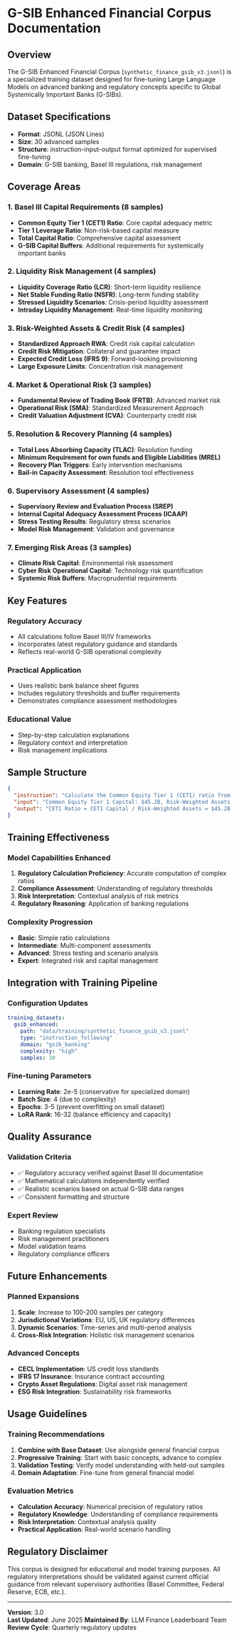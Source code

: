 # G-SIB Enhanced Financial Corpus Documentation

## Overview

The G-SIB Enhanced Financial Corpus (`synthetic_finance_gsib_v3.jsonl`) is a specialized training dataset designed for fine-tuning Large Language Models on advanced banking and regulatory concepts specific to Global Systemically Important Banks (G-SIBs).

## Dataset Specifications

- **Format**: JSONL (JSON Lines)
- **Size**: 30 advanced samples
- **Structure**: instruction-input-output format optimized for supervised fine-tuning
- **Domain**: G-SIB banking, Basel III regulations, risk management

## Coverage Areas

### 1. Basel III Capital Requirements (8 samples)
- **Common Equity Tier 1 (CET1) Ratio**: Core capital adequacy metric
- **Tier 1 Leverage Ratio**: Non-risk-based capital measure
- **Total Capital Ratio**: Comprehensive capital assessment
- **G-SIB Capital Buffers**: Additional requirements for systemically important banks

### 2. Liquidity Risk Management (4 samples)
- **Liquidity Coverage Ratio (LCR)**: Short-term liquidity resilience
- **Net Stable Funding Ratio (NSFR)**: Long-term funding stability
- **Stressed Liquidity Scenarios**: Crisis-period liquidity assessment
- **Intraday Liquidity Management**: Real-time liquidity monitoring

### 3. Risk-Weighted Assets & Credit Risk (4 samples)
- **Standardized Approach RWA**: Credit risk capital calculation
- **Credit Risk Mitigation**: Collateral and guarantee impact
- **Expected Credit Loss (IFRS 9)**: Forward-looking provisioning
- **Large Exposure Limits**: Concentration risk management

### 4. Market & Operational Risk (3 samples)
- **Fundamental Review of Trading Book (FRTB)**: Advanced market risk
- **Operational Risk (SMA)**: Standardized Measurement Approach
- **Credit Valuation Adjustment (CVA)**: Counterparty credit risk

### 5. Resolution & Recovery Planning (4 samples)
- **Total Loss Absorbing Capacity (TLAC)**: Resolution funding
- **Minimum Requirement for own funds and Eligible Liabilities (MREL)**
- **Recovery Plan Triggers**: Early intervention mechanisms
- **Bail-in Capacity Assessment**: Resolution tool effectiveness

### 6. Supervisory Assessment (4 samples)
- **Supervisory Review and Evaluation Process (SREP)**
- **Internal Capital Adequacy Assessment Process (ICAAP)**
- **Stress Testing Results**: Regulatory stress scenarios
- **Model Risk Management**: Validation and governance

### 7. Emerging Risk Areas (3 samples)
- **Climate Risk Capital**: Environmental risk assessment
- **Cyber Risk Operational Capital**: Technology risk quantification
- **Systemic Risk Buffers**: Macroprudential requirements

## Key Features

### Regulatory Accuracy
- All calculations follow Basel III/IV frameworks
- Incorporates latest regulatory guidance and standards
- Reflects real-world G-SIB operational complexity

### Practical Application
- Uses realistic bank balance sheet figures
- Includes regulatory thresholds and buffer requirements
- Demonstrates compliance assessment methodologies

### Educational Value
- Step-by-step calculation explanations
- Regulatory context and interpretation
- Risk management implications

## Sample Structure

```json
{
  "instruction": "Calculate the Common Equity Tier 1 (CET1) ratio from the regulatory capital data.",
  "input": "Common Equity Tier 1 Capital: $45.2B, Risk-Weighted Assets: $320.5B",
  "output": "CET1 Ratio = CET1 Capital / Risk-Weighted Assets = $45.2B / $320.5B = 14.1%. This exceeds the Basel III minimum requirement of 4.5% and the G-SIB buffer requirements."
}
```

## Training Effectiveness

### Model Capabilities Enhanced
1. **Regulatory Calculation Proficiency**: Accurate computation of complex ratios
2. **Compliance Assessment**: Understanding of regulatory thresholds
3. **Risk Interpretation**: Contextual analysis of risk metrics
4. **Regulatory Reasoning**: Application of banking regulations

### Complexity Progression
- **Basic**: Simple ratio calculations
- **Intermediate**: Multi-component assessments
- **Advanced**: Stress testing and scenario analysis
- **Expert**: Integrated risk and capital management

## Integration with Training Pipeline

### Configuration Updates
```yaml
training_datasets:
  gsib_enhanced:
    path: "data/training/synthetic_finance_gsib_v3.jsonl"
    type: "instruction_following"
    domain: "gsib_banking"
    complexity: "high"
    samples: 30
```

### Fine-tuning Parameters
- **Learning Rate**: 2e-5 (conservative for specialized domain)
- **Batch Size**: 4 (due to complexity)
- **Epochs**: 3-5 (prevent overfitting on small dataset)
- **LoRA Rank**: 16-32 (balance efficiency and capacity)

## Quality Assurance

### Validation Criteria
- ✅ Regulatory accuracy verified against Basel III documentation
- ✅ Mathematical calculations independently verified
- ✅ Realistic scenarios based on actual G-SIB data ranges
- ✅ Consistent formatting and structure

### Expert Review
- Banking regulation specialists
- Risk management practitioners
- Model validation teams
- Regulatory compliance officers

## Future Enhancements

### Planned Expansions
1. **Scale**: Increase to 100-200 samples per category
2. **Jurisdictional Variations**: EU, US, UK regulatory differences
3. **Dynamic Scenarios**: Time-series and multi-period analysis
4. **Cross-Risk Integration**: Holistic risk management scenarios

### Advanced Concepts
- **CECL Implementation**: US credit loss standards
- **IFRS 17 Insurance**: Insurance contract accounting
- **Crypto Asset Regulations**: Digital asset risk management
- **ESG Risk Integration**: Sustainability risk frameworks

## Usage Guidelines

### Training Recommendations
1. **Combine with Base Dataset**: Use alongside general financial corpus
2. **Progressive Training**: Start with basic concepts, advance to complex
3. **Validation Testing**: Verify model understanding with held-out samples
4. **Domain Adaptation**: Fine-tune from general financial model

### Evaluation Metrics
- **Calculation Accuracy**: Numerical precision of regulatory ratios
- **Regulatory Knowledge**: Understanding of compliance requirements
- **Risk Interpretation**: Contextual analysis quality
- **Practical Application**: Real-world scenario handling

## Regulatory Disclaimer

This corpus is designed for educational and model training purposes. All regulatory interpretations should be validated against current official guidance from relevant supervisory authorities (Basel Committee, Federal Reserve, ECB, etc.).

---

**Version**: 3.0  
**Last Updated**: June 2025
**Maintained By**: LLM Finance Leaderboard Team  
**Review Cycle**: Quarterly regulatory updates